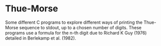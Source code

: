Thue-Morse
==========

Some different C programs to explore different ways of printing the Thue-Morse
sequence to stdout, up to a chosen number of digits. These programs use a
formula for the n-th digit due to Richard K Guy (1976) detailed in Berlekamp et
al. (1982).
